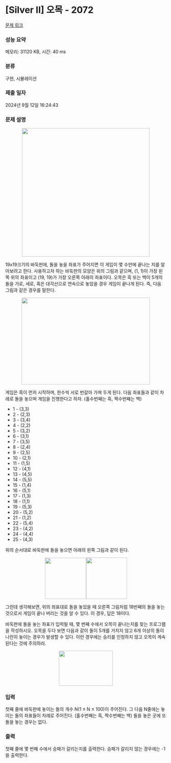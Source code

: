 # [Silver II] 오목 - 2072 

[문제 링크](https://www.acmicpc.net/problem/2072) 

### 성능 요약

메모리: 31120 KB, 시간: 40 ms

### 분류

구현, 시뮬레이션

### 제출 일자

2024년 9월 12일 16:24:43

### 문제 설명

<p style="text-align: center;"><img alt="" height="402" src="https://www.acmicpc.net/JudgeOnline/upload/201007/5m.png" width="400"></p>

<p>19x19크기의 바둑판에, 돌을 놓을 좌표가 주어지면 이 게임이 몇 수만에 끝나는 지를 알아보려고 한다. 사용하고자 하는 바둑판의 모양은 위의 그림과 같으며, (1, 1)이 가장 왼쪽 위의 좌표이고 (19, 19)가 가장 오른쪽 아래의 좌표이다. 오목은 흑 또는 백이 5개의 돌을 가로, 세로, 혹은 대각선으로 연속으로 놓았을 경우 게임이 끝나게 된다. 즉, 다음 그림과 같은 경우를 말한다.</p>

<p style="text-align: center;"><img alt="" height="272" src="https://www.acmicpc.net/JudgeOnline/upload/201007/5mm.png" width="402"></p>

<p>게임은 흑이 먼저 시작하며, 한수씩 서로 번갈아 가며 두게 된다. 다음 좌표들과 같이 차례로 돌을 놓으며 게임을 진행한다고 하자. (홀수번째는 흑, 짝수번째는 백)</p>

<ul>
	<li>1 - (3,3)</li>
	<li>2 - (2,3)</li>
	<li>3 - (3,4)</li>
	<li>4 -  (2,2)</li>
	<li>5 - (3,2)</li>
	<li>6 - (3,1)</li>
	<li>7 - (3,5)</li>
	<li>8 - (2,4)</li>
	<li>9 - (2,5)</li>
	<li>10 - (2,1)</li>
	<li>11 - (1,5)</li>
	<li>12 - (4,1)</li>
	<li>13 - (4,5)</li>
	<li>14 - (5,5)</li>
	<li>15 - (1,4)</li>
	<li>16 - (5,1)</li>
	<li>17 - (1,3)</li>
	<li>18 - (1,1)</li>
	<li>19 - (5,3)</li>
	<li>20 - (5,2)</li>
	<li>21 - (1,2)</li>
	<li>22 - (5,4)</li>
	<li>23 - (4,2)</li>
	<li>24 - (4,4)</li>
	<li>25 - (4,3)</li>
</ul>

<p>위의 순서대로 바둑판에 돌을 놓으면 아래의 왼쪽 그림과 같이 된다.</p>

<p style="text-align: center;"><img alt="" height="129" src="https://www.acmicpc.net/JudgeOnline/upload/201007/5mmm.png" width="129"><img alt="" height="130" src="https://www.acmicpc.net/JudgeOnline/upload/201007/5m2.png" width="128"></p>

<p>그런데 생각해보면, 위의 좌표대로 돌을 놓았을 때 오른쪽 그림처럼 18번째의 돌을 놓는 것으로서 게임이 끝나 버리는 것을 알 수 있다. 이 경우, 답은 18이다.</p>

<p>바둑판에 돌을 놓는 좌표가 입력될 때, 몇 번째 수에서 오목이 끝나는지를 찾는 프로그램을 작성하시오. 오목을 두다 보면 다음과 같이 돌이 5개를 거치지 않고 6개 이상의 돌이 나란히 놓이는 경우가 발생할 수 있다. 이런 경우에는 승리를 인정하지 않고 오목이 계속된다는 것에 주의하라.</p>

<p style="text-align: center;"><img alt="" height="109" src="https://www.acmicpc.net/JudgeOnline/upload/201007/5m5.png" width="169"></p>

### 입력 

 <p>첫째 줄에 바둑판에 놓이는 돌의 개수 N(1 ≤ N ≤ 100)이 주어진다. 그 다음 N줄에는 놓이는 돌의 좌표들이 차례로 주어진다. (홀수번째는 흑, 짝수번째는 백) 돌을 놓은 곳에 또 돌을 놓는 경우는 없다.</p>

### 출력 

 <p>첫째 줄에 몇 번째 수에서 승패가 갈리는지를 출력한다. 승패가 갈리지 않는 경우에는 -1을 출력한다.</p>

